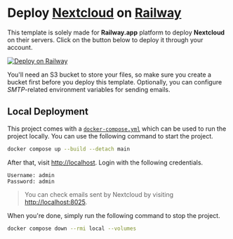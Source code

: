 # Deploy [Nextcloud](https://nextcloud.com) on [Railway](https://railway.app)

This template is solely made for **Railway.app** platform to deploy **Nextcloud** on their servers. Click on the button below to deploy it through your account.

[![Deploy on Railway](https://railway.app/button.svg)](https://railway.app/new/template/eQ4YC-?referralCode=msrumon)

You'll need an S3 bucket to store your files, so make sure you create a bucket first before you deploy this template. Optionally, you can configure *SMTP*-related environment variables for sending emails.

## Local Deployment

This project comes with a [`docker-compose.yml`](./docker-compose.yml) which can be used to run the project locally. You can use the following command to start the project.

```bash
docker compose up --build --detach main
```

After that, visit <http://localhost>. Login with the following credentials.

```text
Username: admin
Password: admin
```

> You can check emails sent by Nextcloud by visiting <http://localhost:8025>.

When you're done, simply run the following command to stop the project.

```bash
docker compose down --rmi local --volumes
```
